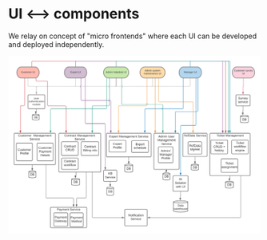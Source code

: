 # UI <--> components

We relay on concept of "micro frontends" where each UI can be developed and deployed independently.  

![components](../assets/ui-components.png)
